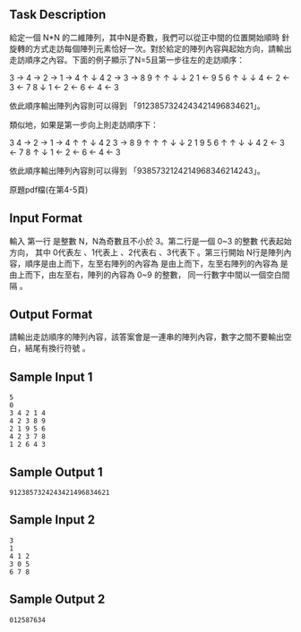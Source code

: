 ## Task Description

給定一個 N*N 的二維陣列，其中N是奇數，我們可以從正中間的位置開始順時 針旋轉的方式走訪每個陣列元素恰好一次。對於給定的陣列內容與起始方向，請輸出走訪順序之內容。下面的例子顯示了N=5且第一步往左的走訪順序：

 

3
 →
4
 →
2
 →
1
 →
4
 ↑
               ↓
4
  2
→
3
→
8
  9
 ↑
  ↑
       ↓
   ↓
2
  1
←
9
  5
  6
 ↑
           ↓
   ↓
4
 ←
2
 ←
3
 ←
7
  8
                 ↓
1
 ←
2
 ←
6
 ←
4
 ←
3

 依此順序輸出陣列內容則可以得到 「9123857324243421496834621」。

類似地，如果是第一步向上則走訪順序下：

3
  4
→
2
→
1
→
4
↑
  ↑
          ↓
4
  2
  3
→
8
  9
↑
  ↑
  ↑
  ↓
  ↓
2
  1
  9
  5
  6
↑
  ↑
      ↓
  ↓
4
  2
←
3
←
7
  8
↑
              ↓
1
←
2
←
6
←
4
←
3

 

依此順序輸出陣列內容則可以得到 「9385732124214968346214243」。

原題pdf檔(在第4-5頁)

## Input Format

<p>輸入 第一行 是整數 N，N為奇數且不小於 3。第二行是一個 0~3 的整數 代表起始方向， 其中 0代表左 、1代表上 、2代表右 、3代表下 。第三行開始 N行是陣列內容，順序是由上而下，左至右陣列的內容為 是由上而下，左至右陣列的內容為 是由上而下，由左至右，陣列的內容為 0~9 的整數， 同一行數字中間以一個空白間隔 。</p>

## Output Format

<p>請輸出走訪順序的陣列內容，該答案會是一連串的陣列內容，數字之間不要輸出空白，結尾有換行符號 。</p>

## Sample Input 1

    5
    0
    3 4 2 1 4
    4 2 3 8 9
    2 1 9 5 6
    4 2 3 7 8
    1 2 6 4 3

## Sample Output 1

    9123857324243421496834621

## Sample Input 2

    3
    1
    4 1 2
    3 0 5
    6 7 8

## Sample Output 2

    012587634